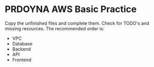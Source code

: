 # PRDOYNA AWS Basic Practice
Copy the unfinished files and complete them. Check for TODO's and missing resources.
The recommended order is:
- VPC
- Database
- Backend
- API
- Frontend
